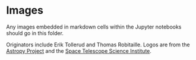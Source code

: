 # Images

Any images embedded in markdown cells within the Jupyter notebooks should go in this folder. 

Originators include Erik Tollerud and Thomas Robitaille.
Logos are from the [Astropy Project](https://astropy.org) and the [Space Telescope Science Institute](https://www.stsci.edu/).
